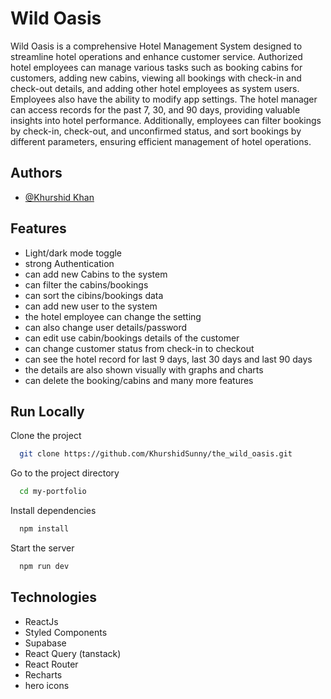 # Wild Oasis

Wild Oasis is a comprehensive Hotel Management System designed to streamline hotel operations and enhance customer service. Authorized hotel employees can manage various tasks such as booking cabins for customers, adding new cabins, viewing all bookings with check-in and check-out details, and adding other hotel employees as system users. Employees also have the ability to modify app settings. The hotel manager can access records for the past 7, 30, and 90 days, providing valuable insights into hotel performance. Additionally, employees can filter bookings by check-in, check-out, and unconfirmed status, and sort bookings by different parameters, ensuring efficient management of hotel operations.

## Authors

- [@Khurshid Khan](https://github.com/KhurshidSunny)

## Features

- Light/dark mode toggle
- strong Authentication
- can add new Cabins to the system
- can filter the cabins/bookings
- can sort the cibins/bookings data
- can add new user to the system
- the hotel employee can change the setting
- can also change user details/password
- can edit use cabin/bookings details of the customer
- can change customer status from check-in to checkout
- can see the hotel record for last 9 days, last 30 days and last 90 days
- the details are also shown visually with graphs and charts
- can delete the booking/cabins
  and many more features

## Run Locally

Clone the project

```bash
  git clone https://github.com/KhurshidSunny/the_wild_oasis.git
```

Go to the project directory

```bash
  cd my-portfolio
```

Install dependencies

```bash
  npm install
```

Start the server

```bash
  npm run dev
```

## Technologies

- ReactJs
- Styled Components
- Supabase
- React Query (tanstack)
- React Router
- Recharts
- hero icons
